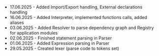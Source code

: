 - 17.06.2025 - Added Import/Export handling, External declarations handling
- 16.06.2025 - Added Interpreter, implemented functions calls, added aliases
- 03.06.2025 - Added Resolver to parse dependency graph and Registry for application modules
- 02.06.2025 - Finished statement parsing in Parser
- 01.06.2025 - Added Expression parsing in Parser
- 29.05.2025 - Created lexer (parse code to tokens set)
